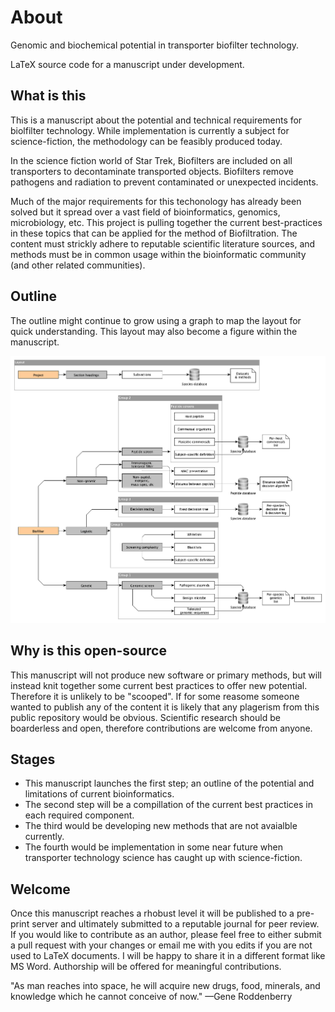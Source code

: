 # About
Genomic and biochemical potential in transporter biofilter technology.

LaTeX source code for a manuscript under development. 

## What is this
This is a manuscript about the potential and technical requirements for biolfilter technology. 
While implementation is currently a subject for science-fiction, the methodology can be feasibly produced today.

In the science fiction world of Star Trek, Biofilters are included on all transporters to decontaminate transported objects.
Biofilters remove pathogens and radiation to prevent contaminated or unexpected incidents.

Much of the major requirements for this techonology has already been solved but it spread over a vast field of bioinformatics, genomics, microbiology, etc. 
This project is pulling together the current best-practices in these topics that can be applied for the method of Biofiltration.
The content must strickly adhere to reputable scientific literature sources, and methods must be in common usage within the bioinformatic community (and other related communities).

## Outline
The outline might continue to grow using a graph to map the layout for quick understanding.
This layout may also become a figure within the manuscript. 

![](biofilter.png)

## Why is this open-source
This manuscript will not produce new software or primary methods, but will instead knit together some current best practices to offer new potential.
Therefore it is unlikely to be "scooped".
If for some reasome someone wanted to publish any of the content it is likely that any plagerism from this public repository would be obvious.
Scientific research should be boarderless and open, therefore contributions are welcome from anyone.

## Stages
- This manuscript launches the first step; an outline of the potential and limitations of current bioinformatics. 
- The second step will be a compillation of the current best practices in each required component. 
- The third would be developing new methods that are not avaialble currently.
- The fourth would be implementation in some near future when transporter technology science has caught up with science-fiction.

## Welcome
Once this manuscript reaches a rhobust level it will be published to a pre-print server and ultimately submitted to a reputable journal for peer review. 
If you would like to contribute as an author, please feel free to either submit a pull request with your changes or email me with you edits if you are not used to LaTeX documents.
I will be happy to share it in a different format like MS Word.
Authorship will be offered for meaningful contributions.


"As man reaches into space, he will acquire new drugs, food, minerals, and knowledge which he cannot conceive of now."
—Gene Roddenberry
